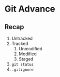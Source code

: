# Git Advance 

## Recap 
1. Untracked 
2. Tracked 
    1. Unmodified 
    2. Modified 
    3. Staged
3. `git status` 
4. `.gitignore`